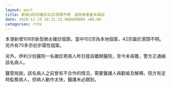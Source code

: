 ```yaml
---
layout: post
title: 新增109宗確診42宗源頭不明　逃院男患者未尋回
date: 2020-12-19 18:31:33.000000000 +08:00
categories: rthk
---
```


本港新增109宗新型肺炎確診個案，當中102宗為本地個案，42宗屬於源頭不明。另外有70多宗初步陽性個案。

另外，伊利沙伯醫院一名確診男病人昨日擅自離開醫院，至今未尋獲，警方正通緝該名病人。

醫管局說，該名病人之前曾有不合作的情況，需要醫護人員勸喻及解釋。院方有定時監察病人，但病人動作太快，醫護未必跟到。
